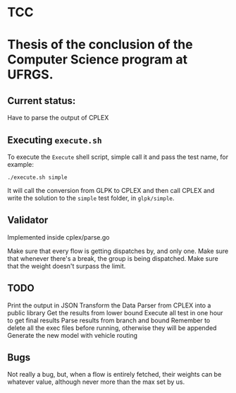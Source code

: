 # TCC

# Thesis of the conclusion of the Computer Science program at UFRGS.

## Current status:

Have to parse the output of CPLEX

## Executing `execute.sh`

To execute the `Execute` shell script, simple call it and pass the test name, for example:

`./execute.sh simple`

It will call the conversion from GLPK to CPLEX and then call CPLEX and write the solution to the `simple` test folder, in `glpk/simple`.


## Validator

Implemented inside cplex/parse.go

Make sure that every flow is getting dispatches by, and only one.
Make sure that whenever there's a break, the group is being dispatched.
Make sure that the weight doesn't surpass the limit.

## TODO
Print the output in JSON
Transform the Data Parser from CPLEX into a public library
Get the results from lower bound
Execute all test in one hour to get final results
Parse results from branch and bound
Remember to delete all the exec files before running, otherwise they will be appended
Generate the new model with vehicle routing

## Bugs

Not really a bug, but, when a flow is entirely fetched, their weights can be whatever value, although never more than the max set by us.